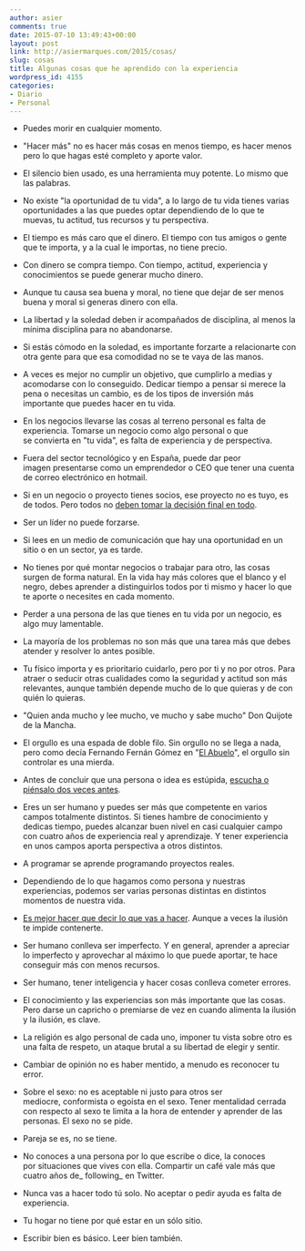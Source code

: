 ```yaml
---
author: asier
comments: true
date: 2015-07-10 13:49:43+00:00
layout: post
link: http://asiermarques.com/2015/cosas/
slug: cosas
title: Algunas cosas que he aprendido con la experiencia
wordpress_id: 4155
categories:
- Diario
- Personal
---
```



	
  * Puedes morir en cualquier momento.

	
  * "Hacer más" no es hacer más cosas en menos tiempo, es hacer menos pero lo que hagas esté completo y aporte valor.

	
  * El silencio bien usado, es una herramienta muy potente. Lo mismo que las palabras.

	
  * No existe "la oportunidad de tu vida", a lo largo de tu vida tienes varias oportunidades a las que puedes optar dependiendo de lo que te muevas, tu actitud, tus recursos y tu perspectiva.

	
  * El tiempo es más caro que el dinero. El tiempo con tus amigos o gente que te importa, y a la cual le importas, no tiene precio.

	
  * Con dinero se compra tiempo. Con tiempo, actitud, experiencia y conocimientos se puede generar mucho dinero.

	
  * Aunque tu causa sea buena y moral, no tiene que dejar de ser menos buena y moral si generas dinero con ella.

	
  * La libertad y la soledad deben ir acompañados de disciplina, al menos la mínima disciplina para no abandonarse.

	
  * Si estás cómodo en la soledad, es importante forzarte a relacionarte con otra gente para que esa comodidad no se te vaya de las manos.

	
  * A veces es mejor no cumplir un objetivo, que cumplirlo a medias y acomodarse con lo conseguido. Dedicar tiempo a pensar si merece la pena o necesitas un cambio, es de los tipos de inversión más importante que puedes hacer en tu vida.

	
  * En los negocios llevarse las cosas al terreno personal es falta de experiencia. Tomarse un negocio como algo personal o que se convierta en "tu vida", es falta de experiencia y de perspectiva.

	
  * Fuera del sector tecnológico y en España, puede dar peor imagen presentarse como un emprendedor o CEO que tener una cuenta de correo electrónico en hotmail.

	
  * Si en un negocio o proyecto tienes socios, ese proyecto no es tuyo, es de todos. Pero todos no [deben tomar la decisión final en todo](http://www.yorokobu.es/gracias-a-dios-el-mini-no-surgio-de-un-comite-de-diseno/).

	
  * Ser un líder no puede forzarse.

	
  * Si lees en un medio de comunicación que hay una oportunidad en un sitio o en un sector, ya es tarde.

	
  * No tienes por qué montar negocios o trabajar para otro, las cosas surgen de forma natural. En la vida hay más colores que el blanco y el negro, debes aprender a distinguirlos todos por ti mismo y hacer lo que te aporte o necesites en cada momento.

	
  * Perder a una persona de las que tienes en tu vida por un negocio, es algo muy lamentable.

	
  * La mayoría de los problemas no son más que una tarea más que debes atender y resolver lo antes posible.

	
  * Tu físico importa y es prioritario cuidarlo, pero por ti y no por otros. Para atraer o seducir otras cualidades como la seguridad y actitud son más relevantes, aunque también depende mucho de lo que quieras y de con quién lo quieras.

	
  * "Quien anda mucho y lee mucho, ve mucho y sabe mucho" Don Quijote de la Mancha.

	
  * El orgullo es una espada de doble filo. Sin orgullo no se llega a nada, pero como decía Fernando Fernán Gómez en "[El Abuelo](http://www.imdb.com/title/tt0176415/)", el orgullo sin controlar es una mierda.

	
  * Antes de concluir que una persona o idea es estúpida, [escucha o piénsalo dos veces antes](https://sivers.org/ss).

	
  * Eres un ser humano y puedes ser más que competente en varios campos totalmente distintos. Si tienes hambre de conocimiento y dedicas tiempo, puedes alcanzar buen nivel en casi cualquier campo con cuatro años de experiencia real y aprendizaje. Y tener experiencia en unos campos aporta perspectiva a otros distintos.

	
  * A programar se aprende programando proyectos reales.

	
  * Dependiendo de lo que hagamos como persona y nuestras experiencias, podemos ser varias personas distintas en distintos momentos de nuestra vida.

	
  * [Es mejor hacer que decir lo que vas a hacer](http://asiermarques.com/2013/no-contar-tus-metas/). Aunque a veces la ilusión te impide contenerte.

	
  * Ser humano conlleva ser imperfecto. Y en general, aprender a apreciar lo imperfecto y aprovechar al máximo lo que puede aportar, te hace conseguir más con menos recursos.

	
  * Ser humano, tener inteligencia y hacer cosas conlleva cometer errores.

	
  * El conocimiento y las experiencias son más importante que las cosas. Pero darse un capricho o premiarse de vez en cuando alimenta la ilusión y la ilusión, es clave.

	
  * La religión es algo personal de cada uno, imponer tu vista sobre otro es una falta de respeto, un ataque brutal a su libertad de elegir y sentir.

	
  * Cambiar de opinión no es haber mentido, a menudo es reconocer tu error.

	
  * Sobre el sexo: no es aceptable ni justo para otros ser mediocre, conformista o egoista en el sexo. Tener mentalidad cerrada con respecto al sexo te limita a la hora de entender y aprender de las personas. El sexo no se pide.

	
  * Pareja se es, no se tiene.

	
  * No conoces a una persona por lo que escribe o dice, la conoces por situaciones que vives con ella. Compartir un café vale más que cuatro años de_ following_ en Twitter.

	
  * Nunca vas a hacer todo tú solo. No aceptar o pedir ayuda es falta de experiencia.

	
  * Tu hogar no tiene por qué estar en un sólo sitio.

	
  * Escribir bien es básico. Leer bien también.



